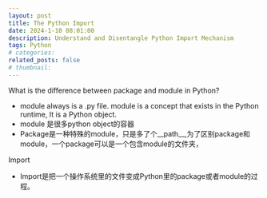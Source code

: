 ```yaml
---
layout: post
title: The Python Import 
date: 2024-1-10 08:01:00
description: Understand and Disentangle Python Import Mechanism
tags: Python
# categories: 
related_posts: false 
# thumbnail: 
---
```


What is the difference between package and module in Python?
- module always is a .py file. module is a concept that exists in the Python runtime, It is a Python object.
- module 是很多python object的容器
- Package是一种特殊的module，只是多了个__path__,为了区别package和module，一个package可以是一个包含module的文件夹，

Import 
- Import是把一个操作系统里的文件变成Python里的package或者module的过程。